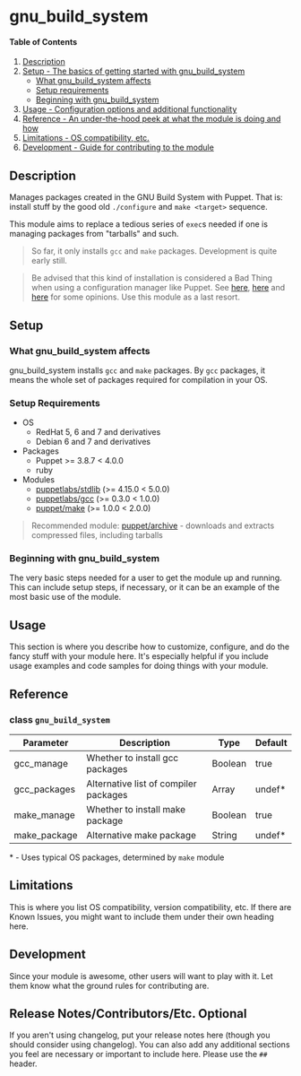 # gnu_build_system

#### Table of Contents

1. [Description](#description)
1. [Setup - The basics of getting started with gnu_build_system](#setup)
    * [What gnu_build_system affects](#what-gnu_build_system-affects)
    * [Setup requirements](#setup-requirements)
    * [Beginning with gnu_build_system](#beginning-with-gnu_build_system)
1. [Usage - Configuration options and additional functionality](#usage)
1. [Reference - An under-the-hood peek at what the module is doing and how](#reference)
1. [Limitations - OS compatibility, etc.](#limitations)
1. [Development - Guide for contributing to the module](#development)

## Description

Manages packages created in the GNU Build System with Puppet. That is: install stuff by the good old `./configure` and `make <target>` sequence.

This module aims to replace a tedious series of `exec`s needed if one is managing packages from "tarballs" and such.

> So far, it only installs `gcc` and `make` packages. Development is quite early still.

> Be advised that this kind of installation is considered a Bad Thing when using a configuration manager like Puppet. See [here](https://ask.puppet.com/question/23/how-can-i-use-puppet-to-build-from-source/), [here](https://superuser.com/questions/415047/install-a-source-package-with-puppet) and [here](http://stackoverflow.com/questions/41425506/using-puppet-to-build-from-source) for some opinions. Use this module as a last resort.

## Setup

### What gnu_build_system affects

gnu_build_system installs `gcc` and `make` packages. By `gcc` packages, it means the whole set of packages required for compilation in your OS.

### Setup Requirements

- OS
  - RedHat 5, 6 and 7 and derivatives
  - Debian 6 and 7 and derivatives
- Packages
  - Puppet >= 3.8.7 < 4.0.0
  - ruby
- Modules
  - [puppetlabs/stdlib](https://forge.puppet.com/puppetlabs/stdlib) (>= 4.15.0 < 5.0.0)
  - [puppetlabs/gcc](https://forge.puppet.com/puppetlabs/gcc) (>= 0.3.0 < 1.0.0)
  - [puppet/make](https://forge.puppet.com/puppet/make) (>= 1.0.0 < 2.0.0)

> Recommended module: [puppet/archive](https://forge.puppet.com/puppet/archive) - downloads and extracts compressed files, including tarballs

### Beginning with gnu_build_system

The very basic steps needed for a user to get the module up and running. This
can include setup steps, if necessary, or it can be an example of the most
basic use of the module.

## Usage

This section is where you describe how to customize, configure, and do the
fancy stuff with your module here. It's especially helpful if you include usage
examples and code samples for doing things with your module.

## Reference

### class `gnu_build_system`

| Parameter    | Description                           | Type    | Default |
|--------------|---------------------------------------|---------|---------|
| gcc_manage   | Whether to install gcc packages       | Boolean | true    |
| gcc_packages | Alternative list of compiler packages | Array   | undef*  |
| make_manage  | Whether to install make package       | Boolean | true    |
| make_package | Alternative make package              | String  | undef*  |

\* - Uses typical OS packages, determined by `make` module

## Limitations

This is where you list OS compatibility, version compatibility, etc. If there
are Known Issues, you might want to include them under their own heading here.

## Development

Since your module is awesome, other users will want to play with it. Let them
know what the ground rules for contributing are.

## Release Notes/Contributors/Etc. **Optional**

If you aren't using changelog, put your release notes here (though you should
consider using changelog). You can also add any additional sections you feel
are necessary or important to include here. Please use the `## ` header.

